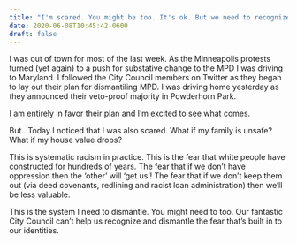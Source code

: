 ```yaml
---
title: "I'm scared. You might be too. It's ok. But we need to recognize why."
date: 2020-06-08T10:45:42-0600
draft: false
---
```






I was out of town for most of the last week. As the Minneapolis protests turned (yet again) to a push for substative change to the MPD I was driving to Maryland. I followed the City Council members on Twitter as they began to lay out their plan for dismantiling MPD. I was driving home yesterday as they announced their veto-proof majority in Powderhorn Park.

I am entirely in favor their plan and I’m excited to see what comes.

But…Today I noticed that I was also scared. What if my family is unsafe? What if my house value drops?

This is systematic racism in practice. This is the fear that white people have constructed for hundreds of years. The fear that if we don’t have oppression then the ‘other’ will ‘get us’! The fear that if we don’t keep them out (via deed covenants, redlining and racist loan administration) then we’ll be less valuable.

This is the system I need to dismantle. You might need to too. Our fantastic City Council can’t help us recognize and dismantle the fear that’s built in to our identities.



